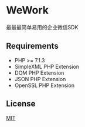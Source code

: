 # WeWork

最最最简单易用的企业微信SDK

## Requirements

- PHP >= 7.1.3
- SimpleXML PHP Extension
- DOM PHP Extension
- JSON PHP Extension
- OpenSSL PHP Extension

## License

[MIT](https://github.com/pithyone/wechat/blob/master/LICENSE)
